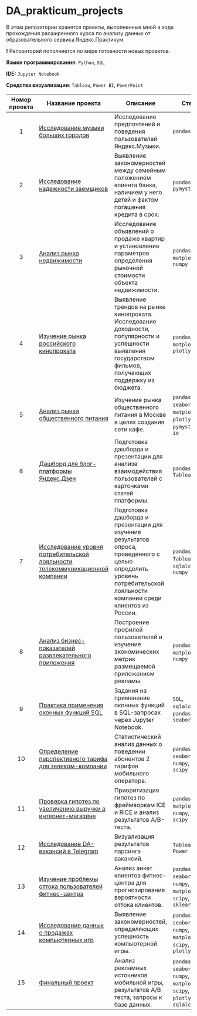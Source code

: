 # DA_prakticum_projects

В этом репозитории хранятся проекты, выполненные мной в ходе прохождения расширенного курса по анализу данных от образовательного сервиса Яндекс.Практикум.

**!** Репозиторий пополняется по мере готовности новых проектов.

**Языки программирования:** `Python`, `SQL`

**IDE:** `Jupyter Notebook`

**Средства визуализации**: `Tableau`, `Power BI`, `PowerPoint`

Номер проекта | Название проекта | Описание | Стек |
:------------:| ---------------- | -------- | -----|
1 | [Исследование музыки больших городов](https://github.com/Shellyspike/DA_practicum_projects/tree/main/yandex_music) | Исследование предпочтений и поведения пользователей Яндекс.Музыки. | `pandas` |
2 | [Исследование надежности заемщиков](https://github.com/Shellyspike/DA_practicum_projects/tree/main/borrowers_reliability) | Выявление закономерностей между семейным положением клиента банка, наличием у него детей и фактом погашения кредита в срок. | `pandas`,  `pymystem3`|
3 | [Анализ рынка недвижимости](https://github.com/Shellyspike/DA_practicum_projects/tree/main/real_estate_analysis) | Исследование объявлений о продаже квартир и установление параметров определения рыночной стоимости объекта недвижимости. | `pandas`,  `matplotlib`, `numpy` |
4 | [Изучение рынка российского кинопроката](https://github.com/Shellyspike/DA_practicum_projects/tree/main/russian_movies_statistics) | Выявление трендов на рынке кинопроката. Исследование доходности, популярности и успешности выявления государством фильмов, получающих поддержку из бюджета. | `pandas`,  `matplotlib`, `plotly` |
5 | [Анализ рынка общественного питания](https://github.com/Shellyspike/DA_practicum_projects/blob/main/moscow_restaurants) | Изучение рынка общественного питания в Москве в целях создания сети кафе. | `pandas`,  `seaborn`, `matplotlib`, `plotly`, `pymystem3`, `io` |
6 | [Дашборд для блог-платформы Яндекс.Дзен](https://github.com/Shellyspike/DA_practicum_projects/tree/main/yandex_zen_statistics) | Подготовка дашборда и презентации для анализа взаимодействия пользователей с карточками статей платформы. | `pandas`,  `Tableau` |
7 | [Исследование уровня потребительской лояльности телекоммуникационной компании](https://github.com/Shellyspike/DA_practicum_projects/tree/main/nps_statistics) | Подготовка дашборда и презентации для изучения результатов опроса, проведенного с целью определить уровень потребительской лояльности компании среди клиентов из России. | `pandas`,  `Tableau`, `sqlalchemy`, `numpy`|
8 | [Анализ бизнес-показателей развлекательного приложения](https://github.com/Shellyspike/DA_practicum_projects/blob/main/marketing_analysis) | Построение профилей пользователей и изучение экономических метрик размещаемой приложением рекламы. | `pandas`,  `matplotlib`, `numpy`|
9 | [Практика применения оконных функций SQL](https://github.com/Shellyspike/DA_practicum_projects/tree/main/sql_practice) | Задания на применение оконных функций в SQL-запросах через Jupyter Notebook. | `SQL`,  `sqlalchemy`, `pandas`, `seaborn`|
10 | [Определение перспективного тарифа для телеком-компании](https://github.com/Shellyspike/DA_practicum_projects/tree/main/tariff_comparison) | Статистический анализ данных о поведении абонентов 2 тарифов мобильного оператора. | `pandas`, `seaborn`, `numpy`, `scipy`|
11 | [Проверка гипотез по увеличению выручки в интернет-магазине](https://github.com/Shellyspike/DA_practicum_projects/tree/main/AB-test) | Приоритизация гипотез по фреймворкам ICE и RICE и анализ результатов A/B-теста. | `pandas`, `matplotlib`, `numpy`, `scipy`|
12 | [Исследование DA-вакансий в Telegram](https://github.com/Shellyspike/DA_practicum_projects/tree/main/jobs_dashboard) | Визуализация результатов парсинга вакансий. | `Tableau`, `Power BI`|
13 | [Изучение проблемы оттока пользователей фитнес-центра](https://github.com/Shellyspike/DA_practicum_projects/tree/main/machine_learning) | Анализ анкет клиентов фитнес-центра для прогнозирования вероятности оттока клиентов. | `pandas`, `seaborn`, `numpy`, `matplotlib`, `scipy`, `sklearn`|
14 | [Исследование данных о продажах компьютерных игр](https://github.com/Shellyspike/DA_practicum_projects/tree/main/game_store) | Выявление закономерностей, определяющих успешность компьютерной игры. | `pandas`, `seaborn`, `numpy`, `matplotlib`, `scipy`, `plotly`|
15 | [Финальный проект](https://github.com/Shellyspike/DA_practicum_projects/tree/main/final_project) | Анализ рекламных источников мобильной игры, результатов A/B теста, запросы к базе данных. | `pandas`, `seaborn`, `numpy`, `matplotlib`, `scipy`, `plotly`, `sqlalchemy`|
